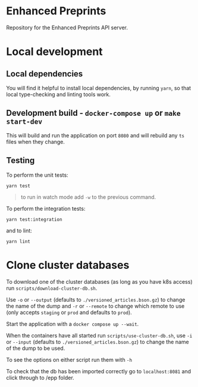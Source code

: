 # Enhanced Preprints

Repository for the Enhanced Preprints API server.

# Local development

## Local dependencies

You will find it helpful to install local dependencies, by running `yarn`, so that local type-checking and linting tools work.

## Development build - `docker-compose up` or `make start-dev`

This will build and run the application on port `8080` and will rebuild any `ts` files when they change.

## Testing
To perform the unit tests:
```shell
yarn test
```

> to run in watch mode add `-w` to the previous command. 

To perform the integration tests:
```shell
yarn test:integration
```

and to lint:
```shell
yarn lint
```

# Clone cluster databases

To download one of the cluster databases (as long as you have k8s access) run `scripts/download-cluster-db.sh`.

Use `-o` or `--output` (defaults to `./versioned_articles.bson.gz`) to change the name of the dump and `-r` or `--remote` to change which remote to use (only accepts `staging` or `prod` and defaults to `prod`).

Start the application with a `docker compose up --wait`.

When the containers have all started run `scripts/use-cluster-db.sh`, use `-i` or `--input` (defaults to `./versioned_articles.bson.gz`) to change the name of the dump to be used.

To see the options on either script run them with `-h`

To check that the db has been imported correctly go to `localhost:8081` and click through to /epp folder.
